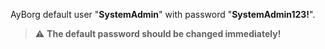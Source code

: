 AyBorg default user "**SystemAdmin**" with password "**SystemAdmin123!**". <br/>
> ⚠️ **The default password should be changed immediately!**